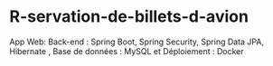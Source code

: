 # R-servation-de-billets-d-avion
App Web:  Back-end : Spring Boot, Spring Security, Spring Data JPA, Hibernate , Base de données : MySQL et Déploiement : Docker
